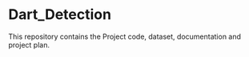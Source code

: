 # Dart_Detection
This repository contains the Project code, dataset,  documentation  and project plan.
